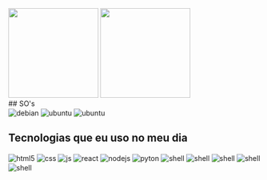 <div>
<img height='180em' src="https://github-readme-stats.vercel.app/api?username=edugobatti&show_icons=true&theme=dracula&count_private=true"/>
<img height='180em' src="https://github-readme-stats.vercel.app/api/top-langs/?username=edugobatti&layout=compact&theme=dracula"/>

</div>
## SO's

<div style="display: inline_block">
  <img align="center" alt="debian" src="https://img.shields.io/badge/Debian-A81D33?style=for-the-badge&logo=debian&logoColor=white" />
  
  <img align="center" alt="ubuntu" src="https://img.shields.io/badge/Ubuntu-E95420?style=for-the-badge&logo=ubuntu&logoColor=white" />
  
  <img align="center" alt="ubuntu" src="https://img.shields.io/badge/Windows-0078D6?style=for-the-badge&logo=windows&logoColor=white" />
  

  </div>

## Tecnologias que eu uso no meu dia

<div style="display: inline_block">
  <img align="center" alt="html5" src="https://img.shields.io/badge/HTML5-E34F26?style=for-the-badge&logo=html5&logoColor=white" style="margin-top:2px"/>
  
  <img align="center" alt="css" src="https://img.shields.io/badge/CSS3-1572B6?style=for-the-badge&logo=css3&logoColor=white" style="margin-top:2px"/>
  
  <img align="center" alt="js" src="https://img.shields.io/badge/JavaScript-F7DF1E?style=for-the-badge&logo=javascript&logoColor=black" style="margin-top:2px"/>
  
  <img align="center" alt="react" src="https://img.shields.io/badge/React-20232A?style=for-the-badge&logo=react&logoColor=61DAFB" style="margin-top:2px"/>
  
  <img align="center" alt="nodejs" src="https://img.shields.io/badge/Node.js-43853D?style=for-the-badge&logo=node.js&logoColor=white" style="margin-top:2px"/>
  
   <img align="center" alt="pyton" src="https://img.shields.io/badge/Python-3776AB?style=for-the-badge&logo=python&logoColor=white" style="margin-top:2px"/>
  
  <img align="center" alt="shell" src="https://img.shields.io/badge/Shell_Script-121011?style=for-the-badge&logo=gnu-bash&logoColor=white" style="margin-top:2px"/>
  
  <img align="center" alt="shell" src="https://img.shields.io/badge/Kibana-005571?style=for-the-badge&logo=Kibana&logoColor=white" style="margin-top:2px"/>
  
  <img align="center" alt="shell" src="https://img.shields.io/badge/dialogflow-FF9800?style=for-the-badge&logo=dialogflow&logoColor=white" style="margin-top:2px"/>
  
  <img align="center" alt="shell" src="https://img.shields.io/badge/TensorFlow-FF6F00?style=for-the-badge&logo=tensorflow&logoColor=white" style="margin-top:2px"/>
  
   <img align="center" alt="shell" src="https://img.shields.io/badge/Jira-0052CC?style=for-the-badge&logo=Jira&logoColor=white" style="margin-top:2px"/>
  
  
  
</div><br/>
